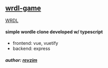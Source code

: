 ## [wrdl-game](https://revzim.github.io/wrdl-game)

[WRDL](https://wrdl.herokuapp.com)

#### simple wordle clone developed w/ typescript
* frontend: vue, vuetify
* backend: express

##### author: [revzim](https://github.com/revzim)
